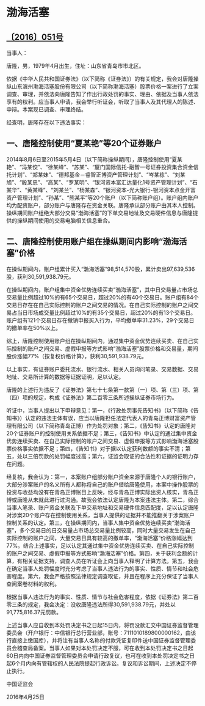 # 渤海活塞

## [〔2016〕051号](http://www.csrc.gov.cn/pub/zjhpublic/G00306212/201604/t20160428_296650.htm)



当事人：

唐隆，男，1979年4月出生，住址：山东省青岛市市北区。

依据《中华人民共和国证券法》（以下简称《证券法》）的有关规定，我会对唐隆操纵山东滨州渤海活塞股份有限公司（以下简称渤海活塞）股票价格一案进行了立案调查、审理，并依法向唐隆告知了作出行政处罚的事实、理由、依据及当事人依法享有的权利。应当事人申请，我会举行听证会，听取了当事人及其代理人的陈述、申辩。本案现已调查、审理终结。

经查明，唐隆存在以下违法事实：

## 一、唐隆控制使用“夏某艳”等20个证券账户

2014年8月6日至2015年5月4日（以下简称操纵期间），唐隆控制使用“夏某艳”、“冯某佼”、“徐某峰”、“苏某”、“厦门国际信托-融智一号证券投资集合资金信托计划”、“郑某妹”、“德邦基金－睿智正博资产管理计划”、“岑某栋”、“刘某旭”、“殷某忠”、“高某”、“罗某明”、“银河资本富汇达量化1号资产管理计划”、“石某华”、“黄某峰”、“刘某兰”、“杨某森”、“银河资本-光大银行-银河资本点金开富资产管理计划”、“孙某”、“熊某平”等20个账户（以下简称账户组）。账户组内账户均为配资账户，部分账户与唐隆存在资金关联。唐隆承认部分账户由其本人控制。操纵期间账户组绝大部分交易“渤海活塞”的下单交易地址及交易硬件信息与唐隆提供的操纵期间使用的交易电脑相关信息重合。

## 二、唐隆控制使用账户组在操纵期间内影响“渤海活塞”价格

在操纵期间内，账户组累计买入“渤海活塞”98,514,570股，累计卖出97,639,536股，获利30,591,938.79元。

在操纵期间内，账户组集中资金优势连续买卖“渤海活塞”，其中日交易量占市场总交易量比例超过10%的有65个交易日，超过20%的有40个交易日。账户组有84个交易日存在在自己实际控制的账户之间交易的情况。在自己实际控制的账户之间交易占当日市场成交量比例超过10%的有35个交易日，超过20%的有13个交易日。账户组有121个交易日存在撤销申报买入行为，平均撤单率31.23%，29个交易日的撤单率在50%以上。

综上，唐隆控制使用账户组在操纵期间内，通过集中资金优势连续买卖、在自己实际控制的账户之间交易、虚假申报等方式影响“渤海活塞”股票价格和交易量，期间股价涨幅77%（按复权价格计算），获利30,591,938.79元。

以上事实，有证券账户委托流水、银行流水、相关人员询问笔录、交易数据、交易地址、交易所计算的数据等证据证明，足以认定。

唐隆的上述行为违反了《证券法》第七十七条第一款第（一）项、第（三）项、第（四）项的规定，构成《证券法》第二百零三条所述操纵证券市场行为。

听证中，当事人提出以下申辩意见：第一，《行政处罚事先告知书》（以下简称《告知书》）认定的违法主体有误，应当以唐隆担任法定代表人的青岛正博财富资产管理有限公司（以下简称青岛正博）作为处罚对象；第二，《告知书》认定的唐隆对20个证券账户的控制使用关系依据不足；第三，《告知书》中认定的通过集中资金优势连续买卖、在自己实际控制的账户之间交易、虚假申报等方式影响渤海活塞股票价格事实依据不足；第四，《告知书》对于据以认定获利数额的事实不清；第五，处以三倍罚款的处罚幅度过高；第六，证监会取证的合法性和证据的证明力存在问题。

经复核，我会认为：第一，本案账户组部分账户资金来源于唐隆个人的银行账户，大部分涉案账户的名义所有人都称将自己的账户借给唐隆使用，本案中操作股票的投资与收益均没有在青岛正博账目上反映，经与青岛正博实际出资人核实，青岛正博或唐隆从未就此进行过沟通。故我会依法认定唐隆为本案违法主体。第二，综合当事人笔录、账户资金关联及下单交易地址和交易硬件信息匹配度，足以认定唐隆对涉案20个账户存在控制使用关系，当事人提供的证据并不能推翻关于涉案账户控制关系的认定。第三，在操纵期间内，当事人集中资金优势连续买卖“渤海活塞”，多个交易日的日交易量占市场总交易量比例较高，同时大量交易发生在自己实际控制的账户之间，大量交易日具有较高的撤单率，“渤海活塞”价格涨幅达到77%。结合上述事实，足以认定其通过集中资金优势连续买卖、在自己实际控制的账户之间交易、虚假申报等方式影响“渤海活塞”价格。第四，关于获利金额的计算，有相关证据支持，调查人员在听证会上向当事人释明了计算方法。第五，我会在确定当事人处罚幅度时充分考虑了当事人违法行为的事实、性质、情节和社会危害程度。第六，我会严格按照法律规定调查取证，并且在程序上充分保证了当事人查阅案卷材料的权利。

根据当事人违法行为的事实、性质、情节与社会危害程度，依据《证券法》第二百零三条的规定，我会决定：没收唐隆违法所得30,591,938.79元，并处以91,775,816.37元罚款。

上述当事人应自收到本处罚决定书之日起15日内，将罚没款汇交中国证券监督管理委员会（开户银行：中信银行总行营业部，账号：7111010189800000162，由该行直接上缴国库），并将注有当事人名称的付款凭证复印件送中国证券监督管理委员会稽查局备案。当事人如果对本处罚决定不服，可在收到本处罚决定书之日起60日内向中国证券监督管理委员会申请行政复议，也可在收到本处罚决定书之日起6个月内向有管辖权的人民法院提起行政诉讼。复议和诉讼期间，上述决定不停止执行。

 

 

 

 

中国证监会      

2016年4月25日    
